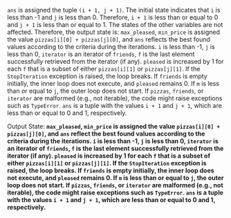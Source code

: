 `ans` is assigned the tuple `(i + 1, j + 1)`. The initial state indicates that `i` is less than -1 and `j` is less than 0. Therefore, `i + 1` is less than or equal to 0 and `j + 1` is less than or equal to 1. The states of the other variables are not affected. Therefore, the output state is: `max_pleased`, `min_price` is assigned the value `pizzas[i][0] + pizzas[j][0]`, and `ans` reflects the best found values according to the criteria during the iterations. `i` is less than -1, `j` is less than 0, `iterator` is an iterator of `friends`, `f` is the last element successfully retrieved from the iterator (if any). `pleased` is increased by 1 for each `f` that is a subset of either `pizzas[i][1]` or `pizzas[j][1]`. If the `StopIteration` exception is raised, the loop breaks. If `friends` is empty initially, the inner loop does not execute, and `pleased` remains 0. If `m` is less than or equal to `j`, the outer loop does not start. If `pizzas`, `friends`, or `iterator` are malformed (e.g., not iterable), the code might raise exceptions such as `TypeError`. `ans` is a tuple with the values `i + 1` and `j + 1`, which are less than or equal to 0 and 1, respectively.

Output State: **`max_pleased`, `min_price` is assigned the value `pizzas[i][0] + pizzas[j][0]`, and `ans` reflect the best found values according to the criteria during the iterations. `i` is less than -1, `j` is less than 0, `iterator` is an iterator of `friends`, `f` is the last element successfully retrieved from the iterator (if any). `pleased` is increased by 1 for each `f` that is a subset of either `pizzas[i][1]` or `pizzas[j][1]`. If the `StopIteration` exception is raised, the loop breaks. If `friends` is empty initially, the inner loop does not execute, and `pleased` remains 0. If `m` is less than or equal to `j`, the outer loop does not start. If `pizzas`, `friends`, or `iterator` are malformed (e.g., not iterable), the code might raise exceptions such as `TypeError`. `ans` is a tuple with the values `i + 1` and `j + 1`, which are less than or equal to 0 and 1, respectively.**